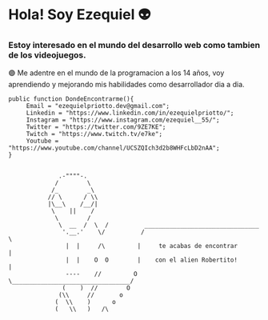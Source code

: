 # Hola! Soy Ezequiel 👽
### Estoy interesado en el mundo del desarrollo web como tambien de los videojuegos.
🟣 Me adentre en el mundo de la programacion a los 14 años, voy aprendiendo y mejorando mis habilidades como desarrollador dia a dia. <br>
```
public function DondeEncontrarme(){ 
     Email = "ezequielpriotto.dev@gmail.com";  
     Linkedin = "https://www.linkedin.com/in/ezequielpriotto/"; 
     Instagram = "https://www.instagram.com/ezequiel__55/";  
     Twitter = "https://twitter.com/9ZE7KE";
     Twitch = "https://www.twitch.tv/e7ke";
     Youtube = "https://www.youtube.com/channel/UCSZQIch3d2b8WHFcLbD2nAA";
}
```
```

              .-""""-.
             /        \
            /_        _\
           // \      / \\
           |\__\    /__/|
            \    ||    /
             \        /
              \  __  /  \  /          ________________________________
               '.__.'    \/          /                                 \
                |  |     /\         |     te acabas de encontrar       |
                |  |    O  O        |    con el alien Robertito!       |
                ----    //         O \_________________________________/
               (    )  //        O
              (\\     //       o
             (  \\    )      o
             (   \\   )   /\
  
```

